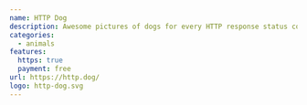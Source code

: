 ```yaml
---
name: HTTP Dog
description: Awesome pictures of dogs for every HTTP response status code.
categories:
  - animals
features:
  https: true
  payment: free
url: https://http.dog/
logo: http-dog.svg
---
```

